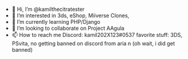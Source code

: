 - 👋 Hi, I’m @kamilthecitratester
- 👀 I’m interested in 3ds, eShop, Miiverse Clones,
- 🌱 I’m currently learning PHP/Django
- 💞️ I’m looking to collaborate on Project AAgula
- 📫 How to reach me Discord: kamil202X123#0537
favorite stuff: 3DS, PSvita, no getting banned on discord from aria n (oh wait, i did get banned)

<!---
kamilthecitratester/kamilthecitratester is a ✨ special ✨ repository because its `README.md` (this file) appears on your GitHub profile.
You can click the Preview link to take a look at your changes.
--->
